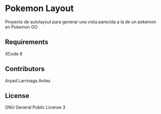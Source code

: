 # Pokemon Layout

Proyecto de autolayout para generar una vista parecida a la de un pokemon en Pokemon GO

## Requirements

XCode 8

## Contributors

Arpad Larrinaga Aviles

## License

GNU General Public License 3
